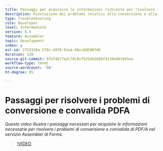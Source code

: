 ```yaml
---
title: Passaggi per acquisire le informazioni richieste per risolvere i problemi di PDF/A
description: Risoluzione dei problemi relativi alla conversione e alla convalida dell'Assembler
type: Troubleshooting
role: Developer
level: Intermediate
version: 6.5
feature: Assembler
topic: Development
index: y
exl-id: 2753326a-2f8c-49f8-91a4-88cc8d500f66
duration: 120
source-git-commit: 9fef4b77a2c70c8cf525d42686f4120e481945ee
workflow-type: tm+mt
source-wordcount: '50'
ht-degree: 0%

---
```


# Passaggi per risolvere i problemi di conversione e convalida PDFA

*Questo video illustra i passaggi necessari per acquisire le informazioni necessarie per risolvere i problemi di conversione e convalida di PDF/A nel servizio Assembler di Forms.*

>[!VIDEO](https://video.tv.adobe.com/v/335518?quality=12&learn=on)
